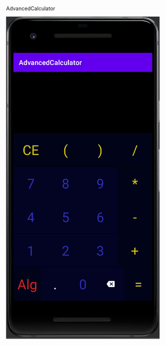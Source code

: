 AdvancedCalculator

![GitHub Releases](https://github.com/Biniobiniasty/AdvancedCalculator/blob/master/Screenshoot/1.png)<br />
